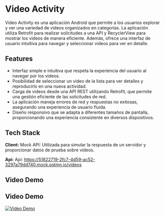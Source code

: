 # Video Activity

Video Activity es una aplicación Android que permite a los usuarios explorar y ver una variedad de videos organizados en categorías. La aplicación utiliza Retrofit para realizar solicitudes a una API y RecyclerView para mostrar los videos de manera eficiente. Además, ofrece una interfaz de usuario intuitiva para navegar y seleccionar videos para ver en detalle.


## Features

- Interfaz simple e intuitiva que respeta la experiencia del usuario al navegar por los videos.
- Posibilidad de seleccionar un video de la lista para ver detalles y reproducirlo en una nueva actividad.
- Carga de videos desde una API REST utilizando Retrofit, que permite una gestión eficiente de las solicitudes de red.
- La aplicación maneja errores de red y respuestas no exitosas, asegurando una experiencia de usuario fluida.
- Diseño responsivo que se adapta a diferentes tamaños de pantalla, proporcionando una experiencia consistente en diversos dispositivos.


## Tech Stack

**Client:** Mock API: Utilizada para simular la respuesta de un servidor y proporcionar datos de prueba sobre videos.

**Api:** Api: https://51822719-2fc7-4d59-ac52-3297a79dd740.mock.pstmn.io/videos

## Video Demo

## Video Demo

[![Video Demo](https://via.placeholder.com/320x180.png?text=Miniatura)]([https://onedrive.live.com/?cid=XXXXXXXXXX&id=XXXXXXXXXX](https://cibertecedu-my.sharepoint.com/:v:/g/personal/i201920910_cibertec_edu_pe/EWm0j_4cg7BKmoTayzrYD-MBW28UZKsg2WgazbfByCctAA?nav=eyJyZWZlcnJhbEluZm8iOnsicmVmZXJyYWxBcHAiOiJPbmVEcml2ZUZvckJ1c2luZXNzIiwicmVmZXJyYWxBcHBQbGF0Zm9ybSI6IldlYiIsInJlZmVycmFsTW9kZSI6InZpZXciLCJyZWZlcnJhbFZpZXciOiJNeUZpbGVzTGlua0NvcHkifX0&e=pPNMgY))

